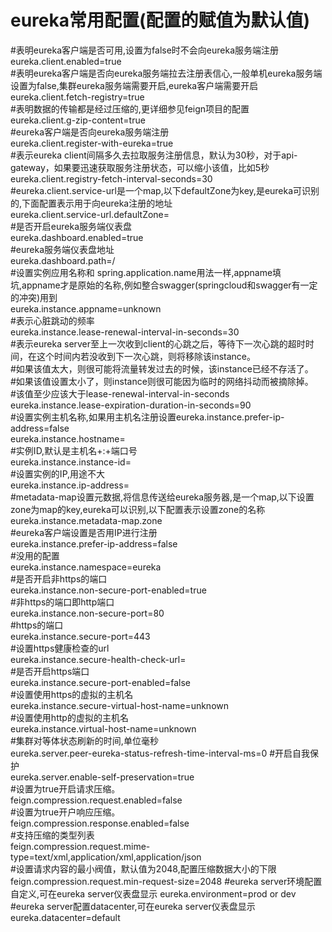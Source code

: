 **eureka常用配置(配置的赋值为默认值)**
===
#表明eureka客户端是否可用,设置为false时不会向eureka服务端注册  
eureka.client.enabled=true  
#表明eureka客户端是否向eureka服务端拉去注册表信心,一般单机eureka服务端设置为false,集群eureka服务端需要开启,eureka客户端需要开启  
eureka.client.fetch-registry=true  
#表明数据的传输都是经过压缩的,更详细参见feign项目的配置  
eureka.client.g-zip-content=true  
#eureka客户端是否向eureka服务端注册  
eureka.client.register-with-eureka=true  
#表示eureka client间隔多久去拉取服务注册信息，默认为30秒，对于api-gateway，如果要迅速获取服务注册状态，可以缩小该值，比如5秒  
eureka.client.registry-fetch-interval-seconds=30  
#eureka.client.service-url是一个map,以下defaultZone为key,是eureka可识别的,下面配置表示用于向eureka注册的地址  
eureka.client.service-url.defaultZone=  
#是否开启eureka服务端仪表盘  
eureka.dashboard.enabled=true  
#eureka服务端仪表盘地址  
eureka.dashboard.path=/  
#设置实例应用名称和 spring.application.name用法一样,appname填坑,appname才是原始的名称,例如整合swagger(springcloud和swagger有一定的冲突)用到  
eureka.instance.appname=unknown  
#表示心脏跳动的频率  
eureka.instance.lease-renewal-interval-in-seconds=30  
#表示eureka server至上一次收到client的心跳之后，等待下一次心跳的超时时间，在这个时间内若没收到下一次心跳，则将移除该instance。  
#如果该值太大，则很可能将流量转发过去的时候，该instance已经不存活了。  
#如果该值设置太小了，则instance则很可能因为临时的网络抖动而被摘除掉。  
#该值至少应该大于lease-renewal-interval-in-seconds  
eureka.instance.lease-expiration-duration-in-seconds=90  
#设置实例主机名称,如果用主机名注册设置eureka.instance.prefer-ip-address=false  
eureka.instance.hostname=  
#实例ID,默认是主机名+:+端口号  
eureka.instance.instance-id=  
#设置实例的IP,用途不大  
eureka.instance.ip-address=  
#metadata-map设置元数据,将信息传送给eureka服务器,是一个map,以下设置zone为map的key,eureka可以识别,以下配置表示设置zone的名称  
eureka.instance.metadata-map.zone  
#eureka客户端设置是否用IP进行注册  
eureka.instance.prefer-ip-address=false  
#没用的配置  
eureka.instance.namespace=eureka  
#是否开启非https的端口  
eureka.instance.non-secure-port-enabled=true  
#非https的端口即http端口  
eureka.instance.non-secure-port=80  
#https的端口  
eureka.instance.secure-port=443  
#设置https健康检查的url  
eureka.instance.secure-health-check-url=  
#是否开启https端口  
eureka.instance.secure-port-enabled=false  
#设置使用https的虚拟的主机名  
eureka.instance.secure-virtual-host-name=unknown  
#设置使用http的虚拟的主机名  
eureka.instance.virtual-host-name=unknown  
#集群对等体状态刷新的时间,单位毫秒  
eureka.server.peer-eureka-status-refresh-time-interval-ms=0 
#开启自我保护  
eureka.server.enable-self-preservation=true  
#设置为true开启请求压缩。  
feign.compression.request.enabled=false  
#设置为true开户响应压缩。  
feign.compression.response.enabled=false  
#支持压缩的类型列表  
feign.compression.request.mime-type=text/xml,application/xml,application/json  
#设置请求内容的最小阀值，默认值为2048,配置压缩数据大小的下限  
feign.compression.request.min-request-size=2048
#eureka server环境配置自定义,可在eureka server仪表盘显示
eureka.environment=prod or dev
#eureka server配置datacenter,可在eureka server仪表盘显示
eureka.datacenter=default

  